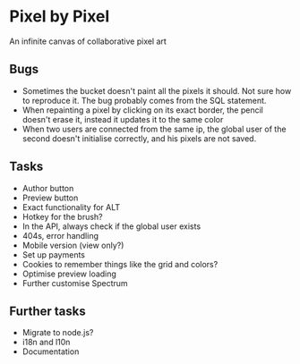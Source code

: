 Pixel by Pixel
==============
An infinite canvas of collaborative pixel art

Bugs
----
* Sometimes the bucket doesn't paint all the pixels it should. Not sure how to reproduce it. The bug probably comes from the SQL statement.
* When repainting a pixel by clicking on its exact border, the pencil doesn't erase it, instead it updates it to the same color
* When two users are connected from the same ip, the global user of the second doesn't initialise correctly, and his pixels are not saved.

Tasks
-----
* Author button
* Preview button
* Exact functionality for ALT
* Hotkey for the brush?
* In the API, always check if the global user exists
* 404s, error handling
* Mobile version (view only?)
* Set up payments
* Cookies to remember things like the grid and colors?
* Optimise preview loading
* Further customise Spectrum

Further tasks
-------------
* Migrate to node.js?
* i18n and l10n
* Documentation